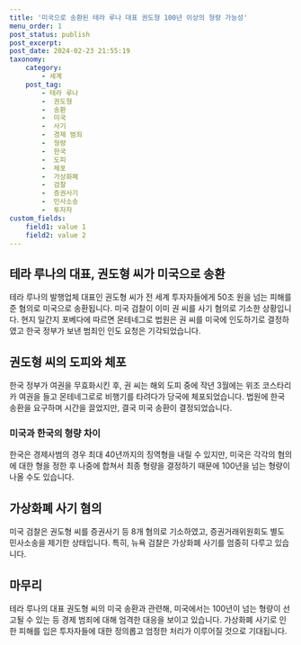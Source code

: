 ```yaml
---
title: '미국으로 송환된 테라 루나 대표 권도형 100년 이상의 형량 가능성'
menu_order: 1
post_status: publish
post_excerpt: 
post_date: 2024-02-23 21:55:19
taxonomy:
    category:
        - 세계
    post_tag:
        - 테라 루나
        -  권도형
        -  송환
        -  미국
        -  사기
        -  경제 범죄
        -  형량
        -  한국
        -  도피
        -  체포
        -  가상화폐
        -  검찰
        -  증권사기
        -  민사소송
        -  투자자
custom_fields:
    field1: value 1
    field2: value 2
---
```


## 테라 루나의 대표, 권도형 씨가 미국으로 송환
테라 루나의 발행업체 대표인 권도형 씨가 전 세계 투자자들에게 50조 원을 넘는 피해를 준 혐의로 미국으로 송환됩니다. 미국 검찰이 이미 권 씨를 사기 혐의로 기소한 상황입니다. 현지 일간지 포베다에 따르면 몬테네그로 법원은 권 씨를 미국에 인도하기로 결정하였고 한국 정부가 보낸 범죄인 인도 요청은 기각되었습니다.
## 권도형 씨의 도피와 체포
한국 정부가 여권을 무효화시킨 후, 권 씨는 해외 도피 중에 작년 3월에는 위조 코스타리카 여권을 들고 몬테네그로로 비행기를 타려다가 당국에 체포되었습니다. 법원에 한국 송환을 요구하며 시간을 끌었지만, 결국 미국 송환이 결정되었습니다.
### 미국과 한국의 형량 차이
한국은 경제사범의 경우 최대 40년까지의 징역형을 내릴 수 있지만, 미국은 각각의 혐의에 대한 형을 정한 후 나중에 합쳐서 최종 형량을 결정하기 때문에 100년을 넘는 형량이 나올 수도 있습니다.
## 가상화폐 사기 혐의
미국 검찰은 권도형 씨를 증권사기 등 8개 혐의로 기소하였고, 증권거래위원회도 별도 민사소송을 제기한 상태입니다. 특히, 뉴욕 검찰은 가상화폐 사기를 엄중히 다루고 있습니다.
## 마무리
테라 루나의 대표 권도형 씨의 미국 송환과 관련해, 미국에서는 100년이 넘는 형량이 선고될 수 있는 등 경제 범죄에 대해 엄격한 대응을 보이고 있습니다. 가상화폐 사기로 인한 피해를 입은 투자자들에 대한 정의롭고 엄정한 처리가 이루어질 것으로 기대됩니다.
